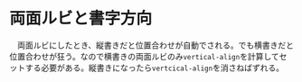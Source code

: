 # 両面ルビと書字方向

　両面ルビにしたとき、縦書きだと位置合わせが自動でされる。でも横書きだと位置合わせが狂う。なので横書きの両面ルビのみ`vertical-align`を計算してセットする必要がある。縦書きになったら`vertcical-align`を消さねばずれる。


